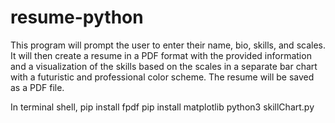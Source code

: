 # resume-python
This program will prompt the user to enter their name, bio, skills, and scales. It will then create a resume in a PDF format with the provided information and a visualization of the skills based on the scales in a separate bar chart with a futuristic and professional color scheme. The resume will be saved as a PDF file.

In terminal shell,
  pip install fpdf
  pip install matplotlib
  python3 skillChart.py
